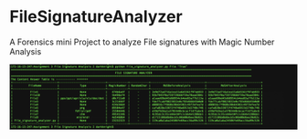 # FileSignatureAnalyzer
 A Forensics mini Project to analyze File signatures with Magic Number Analysis

![Alt text](/Output_Screen.png?raw=true "Sample Output")
